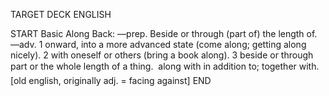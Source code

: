 TARGET DECK
ENGLISH

START
Basic
Along
Back: —prep. Beside or through (part of) the length of. —adv. 1 onward, into a more advanced state (come along; getting along nicely). 2 with oneself or others (bring a book along). 3 beside or through part or the whole length of a thing.  along with in addition to; together with. [old english, originally adj. = facing against]
END
